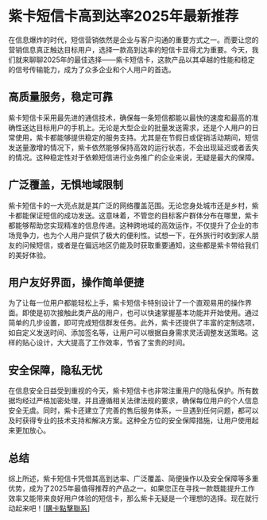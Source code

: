 # 紫卡短信卡高到达率2025年最新推荐

在信息爆炸的时代，短信营销依然是企业与客户沟通的重要方式之一。而要让您的营销信息真正触达目标用户，选择一款高到达率的短信卡显得尤为重要。今天，我们就来聊聊2025年的最佳选择——紫卡短信卡，这款产品以其卓越的性能和稳定的信号传输能力，成为了众多企业和个人用户的首选。

## 高质量服务，稳定可靠

紫卡短信卡采用最先进的通信技术，确保每一条短信都能以最快的速度和最高的准确性送达目标用户的手机上。无论是大型企业的批量发送需求，还是个人用户的日常使用，紫卡都能够提供稳定的服务支持。尤其是在节假日或促销活动期间，短信发送量激增的情况下，紫卡依然能够保持高效的运行状态，不会出现延迟或者丢失的情况。这种稳定性对于依赖短信进行业务推广的企业来说，无疑是最大的保障。

## 广泛覆盖，无惧地域限制

紫卡短信卡的一大亮点就是其广泛的网络覆盖范围。无论您身处城市还是乡村，紫卡都能保证短信的成功发送。这意味着，不管您的目标客户群体分布在哪里，紫卡都能够帮助您实现精准的信息传递。这种跨地域的高效运作，不仅提升了企业的市场竞争力，也为个人用户提供了极大的便利性。试想一下，在外旅行时收到家人朋友的问候短信，或者是在偏远地区仍能及时获取重要通知，这些都是紫卡带给我们的美好体验。

## 用户友好界面，操作简单便捷

为了让每一位用户都能轻松上手，紫卡短信卡特别设计了一个直观易用的操作界面。即使是初次接触此类产品的用户，也可以快速掌握基本功能并开始使用。通过简单的几步设置，即可完成短信群发任务。此外，紫卡还提供了丰富的定制选项，如自定义发送时间、添加签名等，让用户可以根据自身需求灵活调整发送策略。这样的贴心设计，大大提高了工作效率，节省了宝贵的时间。

## 安全保障，隐私无忧

在信息安全日益受到重视的今天，紫卡短信卡也非常注重用户的隐私保护。所有数据均经过严格加密处理，并且遵循相关法律法规的要求，确保每位用户的个人信息安全无虞。同时，紫卡还建立了完善的售后服务体系，一旦遇到任何问题，都可以及时获得专业的技术支持和解决方案。这种全方位的安全保障措施，让用户使用起来更加放心。

## 总结

综上所述，紫卡短信卡凭借其高到达率、广泛覆盖、简便操作以及安全保障等多重优势，成为了2025年最值得推荐的产品之一。如果您正在寻找一款既能提升工作效率又能带来良好用户体验的短信卡，那么紫卡无疑是一个理想的选择。现在就行动起来吧！[[購卡點擊聯系](https://t.me/s/SXDXQF)]